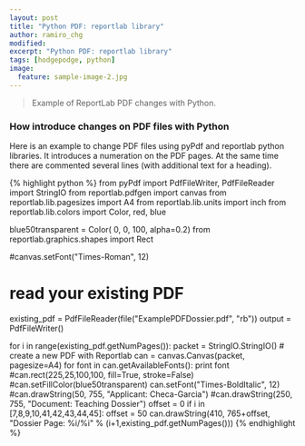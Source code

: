 ```yaml
---
layout: post
title: "Python PDF: reportlab library"
author: ramiro_chg
modified:
excerpt: "Python PDF: reportlab library"
tags: [hodgepodge, python]
image:
  feature: sample-image-2.jpg
---
```


> Example of ReportLab PDF changes with Python.

### How introduce changes on PDF files with Python

Here is an example to change PDF files using pyPdf and reportlab python libraries. It introduces a numeration
on the PDF pages. At the same time there are commented several lines (with additional text for a heading). 

{% highlight python %} 
from pyPdf import PdfFileWriter, PdfFileReader
import StringIO
from reportlab.pdfgen import canvas
from reportlab.lib.pagesizes import A4
from reportlab.lib.units import inch
from reportlab.lib.colors import Color, red, blue

blue50transparent = Color( 0, 0, 100, alpha=0.2)
from reportlab.graphics.shapes import Rect

#canvas.setFont("Times-Roman", 12)

# read your existing PDF
existing_pdf = PdfFileReader(file("ExamplePDFDossier.pdf", "rb"))
output = PdfFileWriter()

for i in range(existing_pdf.getNumPages()):
    packet = StringIO.StringIO()
    # create a new PDF with Reportlab
    can = canvas.Canvas(packet, pagesize=A4)
    for font in can.getAvailableFonts():
        print font
    #can.rect(225,25,100,100, fill=True, stroke=False)
    #can.setFillColor(blue50transparent)
    can.setFont("Times-BoldItalic", 12)
    #can.drawString(50, 755, "Applicant: Checa-Garcia")
    #can.drawString(250, 755, "Document: Teaching Dossier")
    offset = 0
    if i in [7,8,9,10,41,42,43,44,45]:
       offset = 50
    can.drawString(410, 765+offset, "Dossier Page: %i/%i" % (i+1,existing_pdf.getNumPages()))
 {% endhighlight %}

